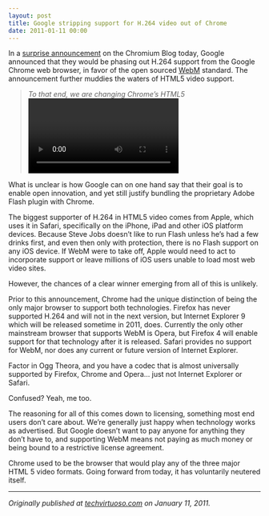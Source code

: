 ```yaml
---
layout: post
title: Google stripping support for H.264 video out of Chrome
date: 2011-01-11 00:00
---
```



In a [surprise announcement](http://blog.chromium.org/2011/01/html-video-codec-support-in-chrome.html) on the Chromium Blog today, Google announced that they would be phasing out H.264 support from the Google Chrome web browser, in favor of the open sourced [WebM](http://www.webmproject.org/) standard. The announcement further muddies the waters of HTML5 video support.

> _To that end, we are changing Chrome’s HTML5 <video> support to make it consistent with the codecs already supported by the open Chromium project. Specifically, we are supporting the WebM (VP8) and Theora video codecs, and will consider adding support for other high-quality open codecs in the future. Though H.264 plays an important role in video, as our goal is to enable open innovation, support for the codec will be removed and our resources directed towards completely open codec technologies._

What is unclear is how Google can on one hand say that their goal is to enable open innovation, and yet still justify bundling the proprietary Adobe Flash plugin with Chrome.

The biggest supporter of H.264 in HTML5 video comes from Apple, which uses it in Safari, specifically on the iPhone, iPad and other iOS platform devices. Because Steve Jobs doesn’t like to run Flash unless he’s had a few drinks first, and even then only with protection, there is no Flash support on any iOS device. If WebM were to take off, Apple would need to act to incorporate support or leave millions of iOS users unable to load most web video sites.

However, the chances of a clear winner emerging from all of this is unlikely.

Prior to this announcement, Chrome had the unique distinction of being the only major browser to support both technologies. Firefox has never supported H.264 and will not in the next version, but Internet Explorer 9 which will be released sometime in 2011, does. Currently the only other mainstream browser that supports WebM is Opera, but Firefox 4 will enable support for that technology after it is released. Safari provides no support for WebM, nor does any current or future version of Internet Explorer.

Factor in Ogg Theora, and you have a codec that is almost universally supported by Firefox, Chrome and Opera… just not Internet Explorer or Safari.

Confused? Yeah, me too.

The reasoning for all of this comes down to licensing, something most end users don’t care about. We’re generally just happy when technology works as advertised. But Google doesn’t want to pay anyone for anything they don’t have to, and supporting WebM means not paying as much money or being bound to a restrictive license agreement.

Chrome used to be the browser that would play any of the three major HTML 5 video formats. Going forward from today, it has voluntarily neutered itself.

* * *

_Originally published at_ [_techvirtuoso.com_](http://techvirtuoso.com/2011/01/11/google-stripping-support-for-h-264-video-out-of-chrome/) _on January 11, 2011._
